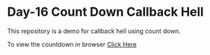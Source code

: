 # Day-16 Count Down Callback Hell

This repository is a demo for callback hell using count down.

To view the countdown in browser [Click Here](https://countdown-callback.netlify.app/)

